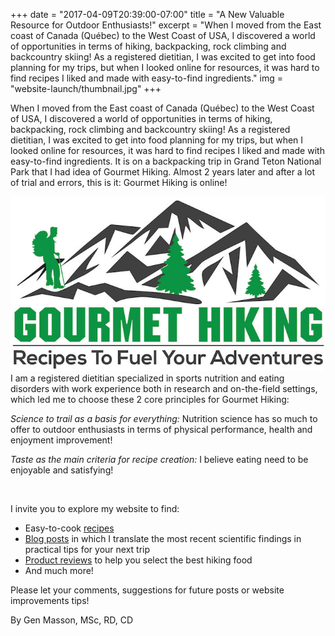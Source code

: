 +++
date = "2017-04-09T20:39:00-07:00"
title = "A New Valuable Resource for Outdoor Enthusiasts!"
excerpt = "When I moved from the East coast of Canada (Québec) to the West Coast of USA, I discovered a world of opportunities in terms of hiking, backpacking, rock climbing and backcountry skiing! As a registered dietitian, I was excited to get into food planning for my trips, but when I looked online for resources, it was hard to find recipes I liked and made with easy-to-find ingredients."
img = "website-launch/thumbnail.jpg"
+++

When I moved from the East coast of Canada (Québec) to the West Coast of USA, I discovered a world of opportunities in terms of hiking, backpacking, rock climbing and backcountry skiing! As a registered dietitian, I was excited to get into food planning for my trips, but when I looked online for resources, it was hard to find recipes I liked and made with easy-to-find ingredients. It is on a backpacking trip in Grand Teton National Park that I had idea of Gourmet Hiking. Almost 2 years later and after a lot of trial and errors, this is it: Gourmet Hiking is online!

<img src="/img/posts/website-launch/logo.jpg" class="recipe-right" /><br>
I am a registered dietitian specialized in sports nutrition and eating disorders with work experience both in research and on-the-field settings, which led me to choose these 2 core principles for Gourmet Hiking:

*Science to trail as a basis for everything:* Nutrition science has so much to offer to outdoor enthusiasts in terms of physical performance, health and enjoyment improvement!

*Taste as the main criteria for recipe creation:* I believe eating need to be enjoyable and satisfying!

<br>

I invite you to explore my website to find:

- Easy-to-cook [recipes](/recipes)
- [Blog posts](/blog) in which I translate the most recent scientific findings in practical tips for your next trip 
- [Product reviews](/product-reviews) to help you select the best hiking food
- And much more!

Please let your comments, suggestions for future posts or website improvements tips!

By Gen Masson, MSc, RD, CD
